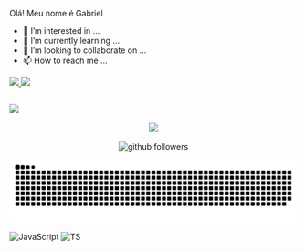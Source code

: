 Olá! Meu nome é Gabriel

- 👀 I’m interested in ...
- 🌱 I’m currently learning ...
- 💞️ I’m looking to collaborate on ...
- 📫 How to reach me ...

 <div>
  <a href="https://github.com/Onlydemon">
  <img height="180em" src="https://github-readme-stats.vercel.app/api?username=OnlyDemon&show_icons=true&theme=onedark&include_all_commits=true&count_private=true"/>
  <img height="180em" src="https://github-readme-stats.vercel.app/api/top-langs/?username=OnlyDemon&layout=compact&langs_count=7&theme=onedark"/>
</div>

##
  
  <div> 
 <a href="https://discord.gg/csc" target="_blank"><img src="https://img.shields.io/badge/Discord-7289DA?style=for-the-badge&logo=discord&logoColor=white" target="_blank"></a> 
  
</div>
    <p align="center">
    <img src="https://discord.c99.nl/widget/theme-4/696206592495845427.png" />
</p>

<p align="center">
    <img src="https://img.shields.io/github/followers/OnlyDemon?label=Follow&style=social" alt="github followers" /><br>
</p>
 
 ![Snake animation](https://github.com/OnlyDemon/OnlyDemon/blob/output/github-contribution-grid-snake.svg)
  
![JavaScript](https://img.shields.io/badge/-JavaScript-000000?style=for-the-badge&logo=javascript)
![TS](https://img.shields.io/badge/-ts-000000?style=for-the-badge&logo=typescript&logoColor=00acd7)
